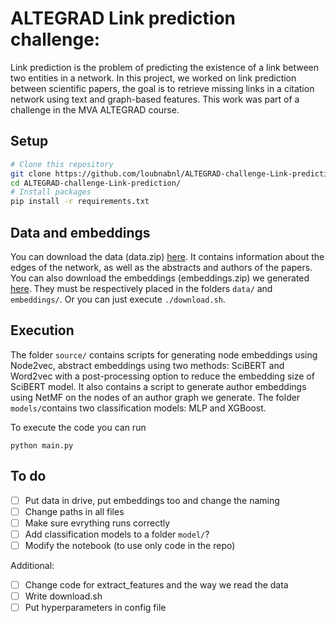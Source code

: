 # ALTEGRAD Link prediction challenge: 

Link prediction is the problem of predicting the existence of a link between two entities in a network. In this project, we worked on link prediction between scientific papers, the goal is to retrieve missing links in a citation network using text and graph-based features. This work was part of a challenge in the MVA ALTEGRAD course.

## Setup
``` bash
# Clone this repository
git clone https://github.com/loubnabnl/ALTEGRAD-challenge-Link-prediction.git
cd ALTEGRAD-challenge-Link-prediction/
# Install packages
pip install -r requirements.txt
```

## Data and embeddings
You can download the data (data.zip) [here](https://drive.google.com/drive/folders/1rQZR1iinXkCAvJwl1ETvxJUxGS2vEs4p?usp=sharing). It contains information about the edges of the network, as well as the abstracts and authors of the papers. You can also download the embeddings (embeddings.zip) we generated [here](https://drive.google.com/drive/folders/1rQZR1iinXkCAvJwl1ETvxJUxGS2vEs4p?usp=sharing). They must be respectively placed in the folders `data/` and `embeddings/`. Or you can just execute `./download.sh`.

## Execution
The folder `source/` contains scripts for generating node embeddings using Node2vec, abstract embeddings using two methods: SciBERT and Word2vec with a post-processing option to reduce the embedding size of SciBERT model. It also contains a script to generate author embeddings using NetMF on the nodes of an author graph we generate. The folder `models/`contains two classification models: MLP and XGBoost.

To execute the code you can run 
```
python main.py 
```

## To do

- [ ] Put data in drive, put embeddings too and change the naming
- [ ] Change paths in all files
- [ ] Make sure evrything runs correctly
- [ ] Add classification models to a folder  `model/`?
- [ ] Modify the notebook (to use only code in the repo)

Additional:
- [ ] Change code for extract_features and the way we read the data
- [ ] Write download.sh
- [ ] Put hyperparameters in config file